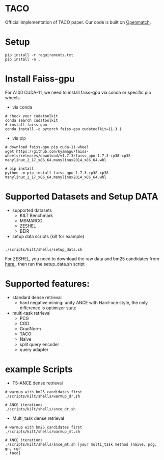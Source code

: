 # TACO
Official implementation of TACO paper. Our code is built on 
[Openmatch](https://github.com/OpenMatch/OpenMatch).

# Setup
```
pip install -r requirements.txt
pip install -e .

```

# Install Faiss-gpu
For A100 CUDA-11, we need to install faiss-gpu via conda or specific pip wheels

- via conda

```
# check your cudatoolkit
conda search cudatoolkit
# install faiss-gpu 
conda install -c pytorch faiss-gpu cudatoolkit=11.3.1
```

- via pip
```
# download faiss-gpu pip cuda-11 wheel
wget https://github.com/kyamagu/faiss-wheels/releases/download/v1.7.3/faiss_gpu-1.7.3-cp38-cp38-manylinux_2_17_x86_64.manylinux2014_x86_64.whl

# pip install
python -m pip install faiss_gpu-1.7.3-cp38-cp38-manylinux_2_17_x86_64.manylinux2014_x86_64.whl

```

# Supported Datasets and Setup DATA
- supported datasets
    - KILT Benchmark
    - MSMARCO
    - ZESHEL
    - BEIR
- setup data scripts (kilt for example)

```

./scripts/kilt/shells/setup_data.sh

```
For ZESHEL, you need to download the raw data and bm25 candidates from [here
](https://github.com/lajanugen/zeshel), then run the setup_data.sh script



# Supported features:
- standard dense retrieval
    - hard negative mining: unify ANCE with Hard-nce style, the only
     difference is optimizer state
- multi-task retrieval
    - PCG
    - CGD
    - GradNorm
    - TACO
    - Naive
    - split query encoder
    - query adapter

# example Scripts

- T5-ANCE dense retrieval

```
# warmup with bm25 candidates first
./scripts/kilt/shells/warmup_dr.sh

# ANCE iterations
./scripts/kilt/shells/ance_dr.sh

```

- Multi_task dense retrieval

```
# warmup with bm25 candidates first
./scripts/kilt/shells/warmup_mt.sh 

# ANCE iterations
./scripts/kilt/shells/ance_mt.sh [your multi_task method (naive, pcg, gn, cgd
, taco]

```


